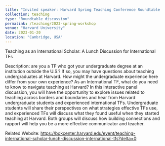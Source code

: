 ```yaml
---
title: "Invited speaker: Harvard Spring Teaching Conference Roundtable - Teaching as an International Scholar"
collection: teaching
type: "Roundtable discussion"
permalink: /teaching/2023-spring-workshop
venue: "Harvard University"
date: 2023-01-20
location: "Cambridge, USA"
---
```


Teaching as an International Scholar: A Lunch Discussion for International TFs

Description: are you a TF who got your undergraduate degree at an institution outside the U.S.? If so, you may have questions about teaching undergraduates at Harvard. How might the undergraduate experience here differ from your own experience? As an International TF, what do you need to know to navigate teaching at Harvard? In this interactive panel discussion, you will have the opportunity to explore issues related to teaching across borders and boundaries and hear from Harvard undergraduate students and experienced international TFs. Undergraduate students will share their perspectives on what strategies effective TFs use, and experienced TFs will discuss what they found useful when they started teaching at Harvard. Both groups will discuss how building connections and rapport will help you be a more effective communicator and teacher.

Related Website: https://bokcenter.harvard.edu/event/teaching-international-scholar-lunch-discussion-international-tfs?delta=0
